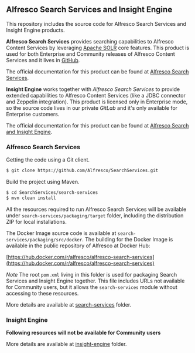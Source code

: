 ## Alfresco Search Services and Insight Engine

This repository includes the source code for Alfresco Search Services and Insight Engine products.

**Alfresco Search Services** provides searching capabilities to Alfresco Content Services by leveraging [Apache SOLR](https://lucene.apache.org/solr/) core features. This product is used for both Enterprise and Community releases of Alfresco Content Services and it lives in [GitHub](https://github.com/Alfresco/SearchServices).

The official documentation for this product can be found at [Alfresco Search Services](https://docs.alfresco.com/search-community/concepts/search-home.html).

**Insight Engine** works together with *Alfresco Search Services* to provide extended capabilities to Alfresco Content Services (like a JDBC connector and Zeppelin integration). This product is licensed only in Enterprise mode, so the source code lives in our private *GitLab* and it's only available for Enterprise customers.

The official documentation for this product can be found at [Alfresco Search and Insight Engine](https://docs.alfresco.com/sie/concepts/Search-Insight-Engine-overview.html).


### Alfresco Search Services

Getting the code using a Git client.

```bash
$ git clone https://github.com/Alfresco/SearchServices.git
```

Build the project using Maven.

```bash
$ cd SearchServices/search-services
$ mvn clean install
```

All the resources required to run Alfresco Search Services will be available under `search-services/packaging/target` folder, including the distribution ZIP for local installations.

The Docker Image source code is available at `search-services/packaging/src/docker`. The building for the Docker Image is available in the public repository of Alfresco at Docker Hub:

[https://hub.docker.com/r/alfresco/alfresco-search-services](https://hub.docker.com/r/alfresco/alfresco-search-services)

*Note* The root `pom.xml` living in this folder is used for packaging Search Services and Insight Engine together. This file includes URLs not available for Community users, but it allows the `search-services` module without accessing to these resources.

More details are available at [search-services](/search-services) folder.

### Insight Engine

**Following resources will not be available for Community users**

More details are available at [insight-engine](/insight-engine) folder.